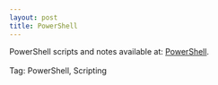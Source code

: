 ```yaml
---
layout: post
title: PowerShell
---
```


PowerShell scripts and notes available at: <a href="https://github.com/StartTheTrip/PowerShell">PowerShell</a>.<br><br>
Tag: PowerShell, Scripting